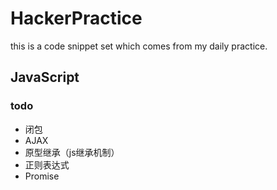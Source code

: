 # HackerPractice
this is a code snippet set which comes from my daily practice.

## JavaScript

### todo
* 闭包
* AJAX
* 原型继承（js继承机制）
* 正则表达式
* Promise
